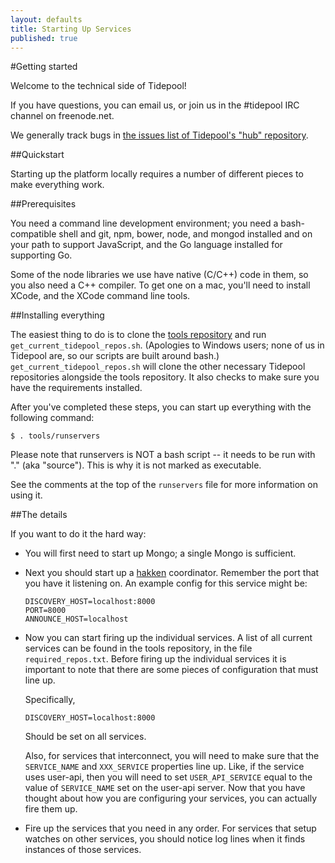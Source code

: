 ```yaml
---
layout: defaults
title: Starting Up Services
published: true
---
```


#Getting started

Welcome to the technical side of Tidepool!

If you have questions, you can email us, or join us in the #tidepool IRC channel on freenode.net.

We generally track bugs in [the issues list of Tidepool's "hub" repository](https://github.com/tidepool-org/hub/issues?state=open). 

##Quickstart

Starting up the platform locally requires a number of different pieces to make everything work.  

##Prerequisites

You need a command line development environment; you need a bash-compatible shell and git, npm, bower, node, and mongod installed and on your path to support JavaScript, and the Go language installed for supporting Go. 

Some of the node libraries we use have native (C/C++) code in them, so you also need a C++ compiler. To get one on a mac, you'll need to install XCode, and the XCode command line tools. 

##Installing everything

The easiest thing to do is to clone the [tools repository](https://github.com/tidepool-org/tools) and run ```get_current_tidepool_repos.sh```. (Apologies to Windows users; none of us in Tidepool are, so our scripts are built around bash.) ```get_current_tidepool_repos.sh``` will clone the other necessary Tidepool repositories alongside the tools repository. It also checks to make sure you have the requirements installed.

After you've completed these steps, you can start up everything with the following command:

```
$ . tools/runservers
```

Please note that runservers is NOT a bash script -- it needs to be run with "." (aka "source"). This is why it is not marked as executable. 

See the comments at the top of the `runservers` file for more information on using it.

##The details

If you want to do it the hard way:

* You will first need to start up Mongo; a single Mongo is sufficient.
* Next you should start up a [hakken](http://tidepool-org.github.io/TidepoolComponents.html#hakken) coordinator.  Remember the port that you have it listening on.  An example config for this service might be:

    ```
    DISCOVERY_HOST=localhost:8000
    PORT=8000
    ANNOUNCE_HOST=localhost
    ```

* Now you can start firing up the individual services. A list of all current services can be found in the tools repository, in the file ```required_repos.txt```. Before firing up the individual services it is important to note that there are some pieces of configuration that must line up.

  Specifically,

  ```
  DISCOVERY_HOST=localhost:8000
  ```

  Should be set on all services.

  Also, for services that interconnect, you will need to make sure that the `SERVICE_NAME` and `XXX_SERVICE` properties line up.  Like, if the service uses user-api, then you will need to set `USER_API_SERVICE` equal to the value of `SERVICE_NAME` set on the user-api server. Now that you have thought about how you are configuring your services, you can actually fire them up.

* Fire up the services that you need in any order.  For services that setup watches on other services, you should notice log lines when it finds instances of those services.